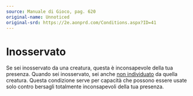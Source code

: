 ```yaml
---
source: Manuale di Gioco, pag. 620
original-name: Unnoticed
original-srd: https://2e.aonprd.com/Conditions.aspx?ID=41
---
```


# Inosservato

Se sei inosservato da una creatura, questa è inconsapevole della tua presenza.
Quando sei inosservato, sei anche [non individuato](/condizioni/non-individuato)
da quella creatura. Questa condizione serve per capacità che possono essere
usate solo contro bersagli totalmente inconsapevoli della tua presenza.
